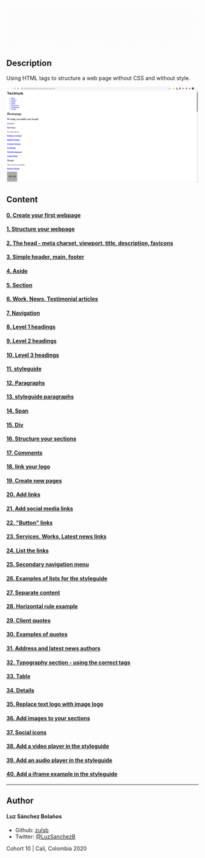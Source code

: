 ![Banner](bannerhtml.gif)

## Description

Using HTML tags to structure a web page without CSS and without style.


![FinalHTML](finalhtml.png)

## Content

#### [0. Create your first webpage](./0-index.html)
#### [1. Structure your webpage](./1-index.html)
#### [2. The head - meta charset, viewport, title, description, favicons](./2-index.html)
#### [3. Simple header, main, footer](./3-index.html)
#### [4. Aside](./article.html)
#### [5. Section](./5-index.html)
#### [6. Work, News, Testimonial articles](./6-index.html)
#### [7. Navigation](./7-index.html)
#### [8. Level 1 headings](./8-index.html)
#### [9. Level 2 headings](./9-index.html)
#### [10. Level 3 headings](./10-index.html)
#### [11. styleguide](./11-styleguide.html)
#### [12. Paragraphs](./12-index.html)
#### [13. styleguide paragraphs](./13-styleguide.html)
#### [14. Span](./14-index.html)
#### [15. Div](./15-index.html)
#### [16. Structure your sections](./16-index.html)
#### [17. Comments](./17-index.html)
#### [18. link your logo](./18-index.html)
#### [19. Create new pages](./about.html)
#### [20. Add links](./20-index.html)
#### [21. Add social media links](./21-index.html)
#### [22. "Button" links](./22-index.html)
#### [23. Services, Works, Latest news links](./23-index.html)
#### [24. List the links](./24-index.html)
#### [25. Secondary navigation menu](./25-index.html)
#### [26. Examples of lists for the styleguide](./26-styleguide.html)
#### [27. Separate content](./27-index.html)
#### [28. Horizontal rule example](./28-styleguide.html)
#### [29. Client quotes](./29-index.html)
#### [30. Examples of quotes](./30-styleguide.html)
#### [31. Address and latest news authors](./31-index.html)
#### [32. Typography section - using the correct tags](./32-styleguide.html)
#### [33. Table](./33-styleguide.html)
#### [34. Details](./34-styleguide.html)
#### [35. Replace text logo with image logo](./35-index.html)
#### [36. Add images to your sections](./36-index.html)
#### [37. Social icons](./index.html)
#### [38. Add a video player in the styleguide](./38-styleguide.html)
#### [39. Add an audio player in the styleguide](./39-styleguide.html)
#### [40. Add a iframe example in the styleguide](./styleguide.html)

---

## Author
#### Luz Sánchez Bolaños
- Github: [zulsb](https://github.com/zulsb)
- Twitter: [@LuzSanchezB](https://twitter.com/LuzSanchezB)

Cohort 10 |
Cali, Colombia 2020
